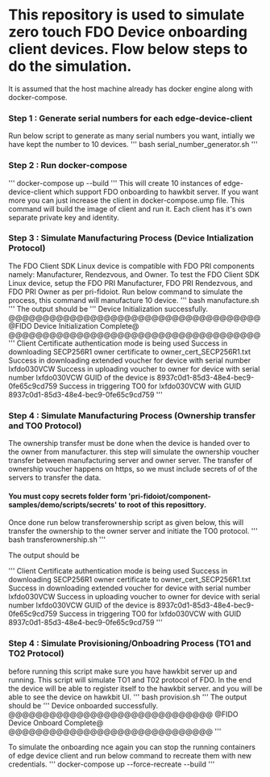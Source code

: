 # This repository is used to simulate zero touch FDO Device onboarding client devices. Flow below steps to do the simulation.
It is assumed that the host machine already has docker engine along with docker-compose.

### Step 1 : Generate serial numbers for each edge-device-client
Run below script to generate as many serial numbers you want, intially we have kept the number to 10 devices. 
'''
bash serial_number_generator.sh
'''

### Step 2 : Run docker-compose
'''
docker-compose up --build
'''
This will create 10 instances of edge-device-client which support FDO onboarding to hawkbit server. If you want more you can just increase the client in docker-compose.ump file. 
This command will build the image of client and run it. Each client has it's own separate private key and identity.

### Step 3 : Simulate Manufacturing Process (Device Intialization Protocol)
The FDO Client SDK Linux device is compatible with FDO PRI components namely: Manufacturer, Rendezvous, and Owner.
To test the FDO Client SDK Linux device, setup the FDO PRI Manufacturer, FDO PRI Rendezvous, and FDO PRI Owner as per pri-fidoiot.
Run below command to simulate the process, this command will manufacture 10 device.
'''
bash manufacture.sh
'''
The output should be 
'''
Device Initialization successfully.
@@@@@@@@@@@@@@@@@@@@@@@@@@@@@@@@@@@@@
@FIDO Device Initialization Complete@
@@@@@@@@@@@@@@@@@@@@@@@@@@@@@@@@@@@@@
'''
Client Certificate authentication mode is being used
Success in downloading SECP256R1 owner certificate to owner_cert_SECP256R1.txt
Success in downloading extended voucher for device with serial number lxfdo030VCW
Success in uploading voucher to owner for device with serial number lxfdo030VCW
GUID of the device is 8937c0d1-85d3-48e4-bec9-0fe65c9cd759
Success in triggering TO0 for lxfdo030VCW with GUID 8937c0d1-85d3-48e4-bec9-0fe65c9cd759
'''

### Step 4 : Simulate Manufacturing Process (Ownership transfer and TO0 Protocol)
The ownership transfer must be done when the device is handed over to the owner from manufacturer. this step will simulate the ownership voucher transfer between manufacturing server and owner server. The transfer of ownership voucher happens on https, so we must include secrets of of the servers to transfer the data.
#### You must copy secrets folder form  'pri-fidoiot/component-samples/demo/scripts/secrets' to root of this reposittory.

Once done run below transferownership script as given below, this will transfer the ownership to the owner server and initiate the TO0 protocol.
'''
bash transferownership.sh
'''

The output should be 

'''
Client Certificate authentication mode is being used
Success in downloading SECP256R1 owner certificate to owner_cert_SECP256R1.txt
Success in downloading extended voucher for device with serial number lxfdo030VCW
Success in uploading voucher to owner for device with serial number lxfdo030VCW
GUID of the device is 8937c0d1-85d3-48e4-bec9-0fe65c9cd759
Success in triggering TO0 for lxfdo030VCW with GUID 8937c0d1-85d3-48e4-bec9-0fe65c9cd759
'''
### Step 4 : Simulate Provisioning/Onboadring Process (TO1 and TO2 Protocol)
before running this script make sure you have hawkbit server up and running. This script will simulate TO1 and T02 protocol of FDO. In the end the device will be able to register itself to the hawkbit server. and you will be able to see the device on hawkbit UI.
'''
bash provision.sh
'''
The output should be 
'''
Device onboarded successfully.
@@@@@@@@@@@@@@@@@@@@@@@@@@@@@@
@FIDO Device Onboard Complete@
@@@@@@@@@@@@@@@@@@@@@@@@@@@@@@
'''

To simulate the onboarding nce again you can stop the running containers of edge device client and run below command to recreate them with new credentials.
'''
docker-compose up --force-recreate --build
'''







